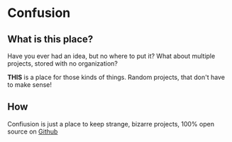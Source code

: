 # Confusion

## What is this place?

Have you ever had an idea, but no where to put it? What about multiple projects, stored with no organization?

<strong>THIS</strong> is a place for those kinds of things. Random projects, that don't have to make sense!
</section>

## How

Confiusion is just a place to keep strange, bizarre projects, 100% open source on <a href="https://github.com/Dev-384/confusion-website" target="_blank">Github</a><script>window.location.href = "/"</script>
